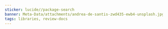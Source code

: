 ```yaml
---
sticker: lucide//package-search
banner: Meta-Data/attachments/andrea-de-santis-zwd435-ewb4-unsplash.jpg
tags: libraries, review-docs
---
```

